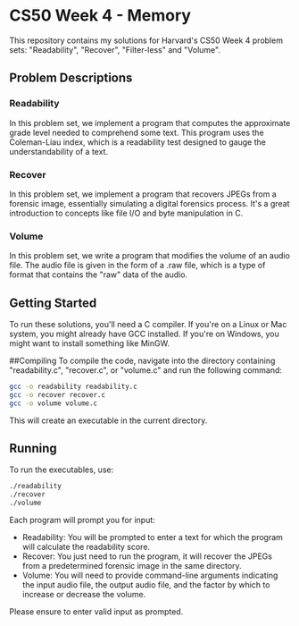 # CS50 Week 4 - Memory
This repository contains my solutions for Harvard's CS50 Week 4 problem sets: "Readability", "Recover", "Filter-less" and "Volume".

## Problem Descriptions

### Readability
In this problem set, we implement a program that computes the approximate grade level needed to comprehend some text. This program uses the Coleman-Liau index, which is a readability test designed to gauge the understandability of a text.

### Recover
In this problem set, we implement a program that recovers JPEGs from a forensic image, essentially simulating a digital forensics process. It's a great introduction to concepts like file I/O and byte manipulation in C.

### Volume
In this problem set, we write a program that modifies the volume of an audio file. The audio file is given in the form of a .raw file, which is a type of format that contains the "raw" data of the audio.

## Getting Started
To run these solutions, you'll need a C compiler. If you're on a Linux or Mac system, you might already have GCC installed. If you're on Windows, you might want to install something like MinGW.

##Compiling
To compile the code, navigate into the directory containing "readability.c", "recover.c", or "volume.c" and run the following command:

```sh
gcc -o readability readability.c
gcc -o recover recover.c
gcc -o volume volume.c
```

This will create an executable in the current directory.

## Running
To run the executables, use:

```sh
./readability
./recover
./volume
```

Each program will prompt you for input:

 - Readability: You will be prompted to enter a text for which the program will calculate the readability score.
 - Recover: You just need to run the program, it will recover the JPEGs from a predetermined forensic image in the same directory.
 - Volume: You will need to provide command-line arguments indicating the input audio file, the output audio file, and the factor by which to increase or decrease the volume.

Please ensure to enter valid input as prompted.